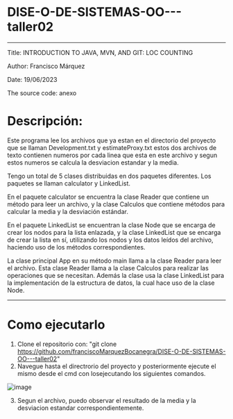 # DISE-O-DE-SISTEMAS-OO---taller02

***


Title: INTRODUCTION TO JAVA, MVN, AND GIT: LOC COUNTING

Author: Francisco Márquez

Date: 19/06/2023

The source code: anexo

# Descripción: 

Este programa lee los archivos que ya estan en el directorio del proyecto que se llaman Development.txt y estimateProxy.txt estos dos archivos de texto contienen numeros por cada linea que esta en este archivo y segun estos numeros se calcula la desviacion estandar y la media.

Tengo un total de 5 clases distribuidas en dos paquetes diferentes. Los paquetes se llaman calculator y LinkedList.

En el paquete calculator se encuentra la clase Reader que contiene un método para leer un archivo, y la clase Calculos que contiene métodos para calcular la media y la desviación estándar.

En el paquete LinkedList se encuentran la clase Node que se encarga de crear los nodos para la lista enlazada, y la clase LinkedList que se encarga de crear la lista en sí, utilizando los nodos y los datos leídos del archivo, haciendo uso de los métodos correspondientes.

La clase principal App en su método main llama a la clase Reader para leer el archivo. Esta clase Reader llama a la clase Calculos para realizar las operaciones que se necesitan. Además la clase  usa la clase LinkedList para la implementación de la estructura de datos, la cual hace uso de la clase Node.


***
# Como ejecutarlo

1. Clone el repositorio con: "git clone https://github.com/franciscoMarquezBocanegra/DISE-O-DE-SISTEMAS-OO---taller02"
2. Navegue hasta el directrorio del proyecto y posteriormente ejecute el mismo desde el cmd con losejecutando los siguientes comandos.

![image](https://github.com/franciscoMarquezBocanegra/DISE-O-DE-SISTEMAS-OO---taller02/assets/98216991/e075fc17-7ca9-462b-a171-9462abcdc6cd)

3. Segun el archivo, puedo observar el resultado de la media y la desviacion estandar correspondientemente.
